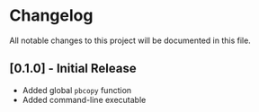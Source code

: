 # Changelog

All notable changes to this project will be documented in this file.

## [0.1.0] - Initial Release

- Added global `pbcopy` function
- Added command-line executable 